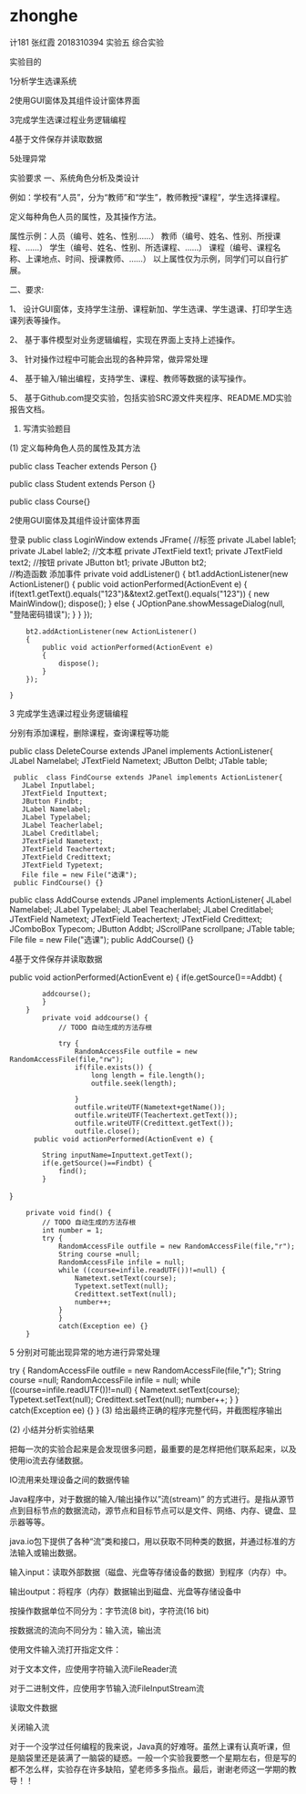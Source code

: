 # zhonghe
计181 张红霞 2018310394
实验五 综合实验

实验目的

1分析学生选课系统

2使用GUI窗体及其组件设计窗体界面

3完成学生选课过程业务逻辑编程

4基于文件保存并读取数据

5处理异常

实验要求
一、系统角色分析及类设计

例如：学校有“人员”，分为“教师”和“学生”，教师教授“课程”，学生选择课程。

定义每种角色人员的属性，及其操作方法。

属性示例：人员（编号、姓名、性别……）
教师（编号、姓名、性别、所授课程、……）
学生（编号、姓名、性别、所选课程、……）
课程（编号、课程名称、上课地点、时间、授课教师、……）
以上属性仅为示例，同学们可以自行扩展。
 
二、要求:

1、 设计GUI窗体，支持学生注册、课程新加、学生选课、学生退课、打印学生选课列表等操作。

2、 基于事件模型对业务逻辑编程，实现在界面上支持上述操作。

3、 针对操作过程中可能会出现的各种异常，做异常处理

4、 基于输入/输出编程，支持学生、课程、教师等数据的读写操作。

5、 基于Github.com提交实验，包括实验SRC源文件夹程序、README.MD实验报告文档。

1.	写清实验题目

(1)	定义每种角色人员的属性及其方法

public class Teacher extends Person {}

public class Student extends Person {}

public class Course{}

2使用GUI窗体及其组件设计窗体界面

登录
public  class LoginWindow extends JFrame{
	//标签
	private JLabel lable1;
	private JLabel lable2;
	//文本框
	private JTextField text1;
	private JTextField text2;
	//按钮
	private JButton bt1;
	private JButton bt2;  
	//构造函数
  添加事件
  private void addListener()
	{
		bt1.addActionListener(new ActionListener()
		{
			public void actionPerformed(ActionEvent e)
			{
				if(text1.getText().equals("123")&&text2.getText().equals("123"))
				{
					new MainWindow();
				    dispose();
				}
				else
				{
					JOptionPane.showMessageDialog(null, "登陆密码错误");
				}
			}
		});
		
		bt2.addActionListener(new ActionListener()
		{
			public void actionPerformed(ActionEvent e)
			{
				dispose();
			}
		});

	}
	  
3 完成学生选课过程业务逻辑编程

分别有添加课程，删除课程，查询课程等功能

public  class DeleteCourse extends JPanel implements ActionListener{
	   JLabel Namelabel;
	   JTextField Nametext;
	   JButton Delbt;
	   JTable table;
	   
     public  class FindCourse extends JPanel implements ActionListener{
	   JLabel Inputlabel;
	   JTextField Inputtext;
	   JButton Findbt;
	   JLabel Namelabel;
	   JLabel Typelabel;
	   JLabel Teacherlabel;
	   JLabel Creditlabel;
	   JTextField Nametext;
	   JTextField Teachertext;
	   JTextField Credittext;
	   JTextField Typetext;
	   File file = new File("选课");
	 public FindCourse() {}
	 
   public  class AddCourse extends JPanel implements ActionListener{
   JLabel Namelabel;
   JLabel Typelabel;
   JLabel Teacherlabel;
   JLabel Creditlabel;
   JTextField Nametext;
   JTextField Teachertext;
   JTextField Credittext;
   JComboBox<String> Typecom;
   JButton Addbt;
   JScrollPane scrollpane;
   JTable table;
   File file = new File("选课");
    public AddCourse() {}
		  
4基于文件保存并读取数据

public void actionPerformed(ActionEvent e) {
			if(e.getSource()==Addbt) {
				
			addcourse();
			}
		}
			private void addcourse() {
				// TODO 自动生成的方法存根
				
				try {
					RandomAccessFile outfile = new RandomAccessFile(file,"rw");
					if(file.exists()) {
						long length = file.length();
						outfile.seek(length);
		
					}
					outfile.writeUTF(Nametext+getName());
					outfile.writeUTF(Teachertext.getText());
					outfile.writeUTF(Credittext.getText());
					outfile.close();
          public void actionPerformed(ActionEvent e) {
			
			String inputName=Inputtext.getText();
			if(e.getSource()==Findbt) {
				find();
			}
	
}


		private void find() {
			// TODO 自动生成的方法存根
			int number = 1;
			try {
				RandomAccessFile outfile = new RandomAccessFile(file,"r");
				String course =null;
				RandomAccessFile infile = null;
				while ((course=infile.readUTF())!=null) {
					Nametext.setText(course);
					Typetext.setText(null);
					Credittext.setText(null);
					number++;
				}
				}
				catch(Exception ee) {}
		}
		
5 分别对可能出现异常的地方进行异常处理

try {
				RandomAccessFile outfile = new RandomAccessFile(file,"r");
				String course =null;
				RandomAccessFile infile = null;
				while ((course=infile.readUTF())!=null) {
					Nametext.setText(course);
					Typetext.setText(null);
					Credittext.setText(null);
					number++;
				}
				}
				catch(Exception ee) {}
		}
(3)	给出最终正确的程序完整代码，并截图程序输出




(2)	小结并分析实验结果

把每一次的实验合起来是会发现很多问题，最重要的是怎样把他们联系起来，以及使用io流去存储数据。

IO流用来处理设备之间的数据传输

Java程序中，对于数据的输入/输出操作以”流(stream)” 的方式进行。是指从源节点到目标节点的数据流动，源节点和目标节点可以是文件、网络、内存、键盘、显示器等等。

java.io包下提供了各种“流”类和接口，用以获取不同种类的数据，并通过标准的方法输入或输出数据。

输入input：读取外部数据（磁盘、光盘等存储设备的数据）到程序（内存）中。

输出output：将程序（内存）数据输出到磁盘、光盘等存储设备中

按操作数据单位不同分为：字节流(8 bit)，字符流(16 bit)  

按数据流的流向不同分为：输入流，输出流

使用文件输入流打开指定文件：

对于文本文件，应使用字符输入流FileReader流

对于二进制文件，应使用字节输入流FileInputStream流

读取文件数据

关闭输入流

对于一个没学过任何编程的我来说，Java真的好难呀。虽然上课有认真听课，但是脑袋里还是装满了一脑袋的疑惑。一般一个实验我要憋一个星期左右，但是写的都不怎么样，实验存在许多缺陷，望老师多多指点。最后，谢谢老师这一学期的教导！！
